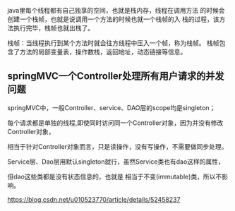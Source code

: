 
java里每个线程都有自己独享的空间，也就是栈内存，线程在调用方法
的时候会创建一个栈帧，也就是说调用一个方法的时候也就一个栈帧的入
栈的过程，该方法执行完毕，栈帧也就出栈了。

栈帧：当线程执行到某个方法时就会往方线程中压入一个帧，称为栈帧。
栈帧包含了方法的局部变量表，操作数栈，返回地址，动态链接等信息。

## springMVC一个Controller处理所有用户请求的并发问题
springMVC中，一般Controller、service、DAO层的scope均是singleton；

每个请求都是单独的线程,即使同时访问同一个Controller对象，因为并没有修改Controller对象，

相当于针对Controller对象而言，只是读操作，没有写操作，不需要做同步处理。

Service层、Dao层用默认singleton就行，虽然Service类也有dao这样的属性，

但dao这些类都是没有状态信息的，也就是 相当于不变(immutable)类，所以不影响。

https://blog.csdn.net/u010523770/article/details/52458237